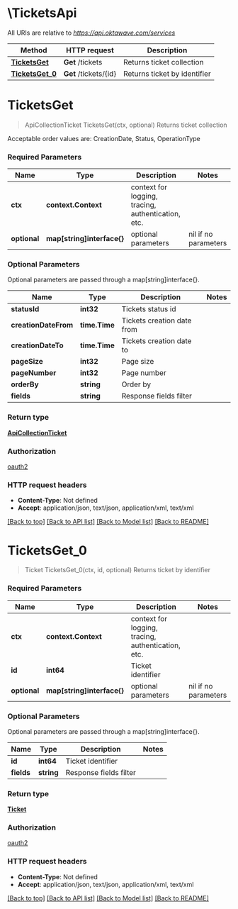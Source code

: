 # \TicketsApi

All URIs are relative to *https://api.oktawave.com/services*

Method | HTTP request | Description
------------- | ------------- | -------------
[**TicketsGet**](TicketsApi.md#TicketsGet) | **Get** /tickets | Returns ticket collection
[**TicketsGet_0**](TicketsApi.md#TicketsGet_0) | **Get** /tickets/{id} | Returns ticket by identifier


# **TicketsGet**
> ApiCollectionTicket TicketsGet(ctx, optional)
Returns ticket collection

Acceptable order values are: CreationDate, Status, OperationType

### Required Parameters

Name | Type | Description  | Notes
------------- | ------------- | ------------- | -------------
 **ctx** | **context.Context** | context for logging, tracing, authentication, etc.
 **optional** | **map[string]interface{}** | optional parameters | nil if no parameters

### Optional Parameters
Optional parameters are passed through a map[string]interface{}.

Name | Type | Description  | Notes
------------- | ------------- | ------------- | -------------
 **statusId** | **int32**| Tickets status id | 
 **creationDateFrom** | **time.Time**| Tickets creation date from | 
 **creationDateTo** | **time.Time**| Tickets creation date to | 
 **pageSize** | **int32**| Page size | 
 **pageNumber** | **int32**| Page number | 
 **orderBy** | **string**| Order by | 
 **fields** | **string**| Response fields filter | 

### Return type

[**ApiCollectionTicket**](ApiCollection[Ticket].md)

### Authorization

[oauth2](../README.md#oauth2)

### HTTP request headers

 - **Content-Type**: Not defined
 - **Accept**: application/json, text/json, application/xml, text/xml

[[Back to top]](#) [[Back to API list]](../README.md#documentation-for-api-endpoints) [[Back to Model list]](../README.md#documentation-for-models) [[Back to README]](../README.md)

# **TicketsGet_0**
> Ticket TicketsGet_0(ctx, id, optional)
Returns ticket by identifier

### Required Parameters

Name | Type | Description  | Notes
------------- | ------------- | ------------- | -------------
 **ctx** | **context.Context** | context for logging, tracing, authentication, etc.
  **id** | **int64**| Ticket identifier | 
 **optional** | **map[string]interface{}** | optional parameters | nil if no parameters

### Optional Parameters
Optional parameters are passed through a map[string]interface{}.

Name | Type | Description  | Notes
------------- | ------------- | ------------- | -------------
 **id** | **int64**| Ticket identifier | 
 **fields** | **string**| Response fields filter | 

### Return type

[**Ticket**](Ticket.md)

### Authorization

[oauth2](../README.md#oauth2)

### HTTP request headers

 - **Content-Type**: Not defined
 - **Accept**: application/json, text/json, application/xml, text/xml

[[Back to top]](#) [[Back to API list]](../README.md#documentation-for-api-endpoints) [[Back to Model list]](../README.md#documentation-for-models) [[Back to README]](../README.md)

